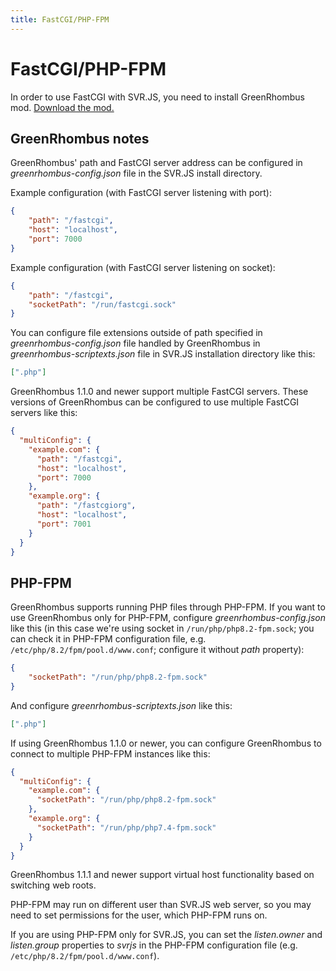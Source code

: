 ```yaml
---
title: FastCGI/PHP-FPM
---
```


# FastCGI/PHP-FPM

In order to use FastCGI with SVR.JS, you need to install GreenRhombus mod. [Download the mod.](https://svrjs.org/mods)

## GreenRhombus notes

GreenRhombus' path and FastCGI server address can be configured in _greenrhombus-config.json_ file in the SVR.JS install directory.

Example configuration (with FastCGI server listening with port):

```json
{
	"path": "/fastcgi",
	"host": "localhost",
	"port": 7000
}
```

Example configuration (with FastCGI server listening on socket):

```json
{
	"path": "/fastcgi",
	"socketPath": "/run/fastcgi.sock"
}
```

You can configure file extensions outside of path specified in _greenrhombus-config.json_ file handled by GreenRhombus in _greenrhombus-scriptexts.json_ file in SVR.JS installation directory like this:

```json
[".php"]
```

GreenRhombus 1.1.0 and newer support multiple FastCGI servers. These versions of GreenRhombus can be configured to use multiple FastCGI servers like this:

```json
{
  "multiConfig": {
	"example.com": {
	  "path": "/fastcgi",
	  "host": "localhost",
	  "port": 7000
	},
	"example.org": {
	  "path": "/fastcgiorg",
	  "host": "localhost",
	  "port": 7001
	}
  }
}
```

## PHP-FPM

GreenRhombus supports running PHP files through PHP-FPM. If you want to use GreenRhombus only for PHP-FPM, configure _greenrhombus-config.json_ like this (in this case we're using socket in `/run/php/php8.2-fpm.sock`; you can check it in PHP-FPM configuration file, e.g. `/etc/php/8.2/fpm/pool.d/www.conf`; configure it without _path_ property):

```json
{
	"socketPath": "/run/php/php8.2-fpm.sock"
}
```

And configure _greenrhombus-scriptexts.json_ like this:

```json
[".php"]
```

If using GreenRhombus 1.1.0 or newer, you can configure GreenRhombus to connect to multiple PHP-FPM instances like this:
```json
{
  "multiConfig": {
	"example.com": {
	  "socketPath": "/run/php/php8.2-fpm.sock"
	},
	"example.org": {
	  "socketPath": "/run/php/php7.4-fpm.sock"
	}
  }
}
```

GreenRhombus 1.1.1 and newer support virtual host functionality based on switching web roots.

PHP-FPM may run on different user than SVR.JS web server, so you may need to set permissions for the user, which PHP-FPM runs on.

If you are using PHP-FPM only for SVR.JS, you can set the _listen.owner_ and _listen.group_ properties to _svrjs_ in the PHP-FPM configuration file (e.g. `/etc/php/8.2/fpm/pool.d/www.conf`).